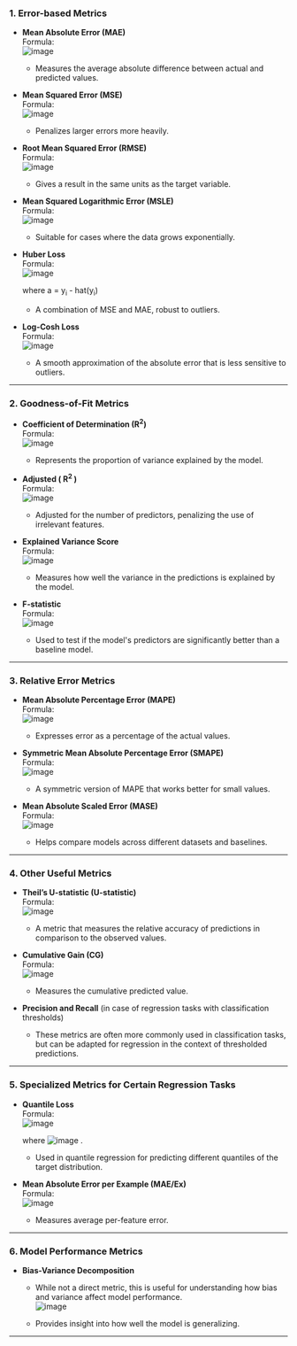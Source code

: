 ### **1. Error-based Metrics**

- **Mean Absolute Error (MAE)**  
  Formula:  
  ![image](https://github.com/user-attachments/assets/513bae33-99c6-4503-a049-2f0e950c0358)

  - Measures the average absolute difference between actual and predicted values.

- **Mean Squared Error (MSE)**  
  Formula:  
  ![image](https://github.com/user-attachments/assets/b5b5f297-0196-4a9a-a973-8cb5b65b4941)

  - Penalizes larger errors more heavily.

- **Root Mean Squared Error (RMSE)**  
  Formula:  
  ![image](https://github.com/user-attachments/assets/93b0e9f7-050f-4ced-a946-9defc09b0f89)

  - Gives a result in the same units as the target variable.

- **Mean Squared Logarithmic Error (MSLE)**  
  Formula:  
  ![image](https://github.com/user-attachments/assets/3df508ab-76ab-4540-bf1e-b2fbb09f1a46)

  - Suitable for cases where the data grows exponentially.

- **Huber Loss**  
  Formula:  
  ![image](https://github.com/user-attachments/assets/4962e51d-133e-45a3-bb83-cd4d71d55944)

  where a = y<sub>i</sub> - hat(y<sub>i</sub>) 
  - A combination of MSE and MAE, robust to outliers.

- **Log-Cosh Loss**  
  Formula:  
  ![image](https://github.com/user-attachments/assets/2896308e-dc24-47ed-a05c-603fafd02fb0)

  - A smooth approximation of the absolute error that is less sensitive to outliers.

---

### **2. Goodness-of-Fit Metrics**

- **Coefficient of Determination (R<sup>2</sup>)**  
  Formula:  
  ![image](https://github.com/user-attachments/assets/b74f48a8-bfa4-4cd0-9562-fa6aa45fe9fa)

  - Represents the proportion of variance explained by the model.

- **Adjusted ( R<sup>2</sup> )**  
  Formula:  
  ![image](https://github.com/user-attachments/assets/e2c8bd9d-c780-4279-b527-8ed89e248428)

  - Adjusted for the number of predictors, penalizing the use of irrelevant features.

- **Explained Variance Score**  
  Formula:  
 ![image](https://github.com/user-attachments/assets/21c57324-ddd9-44c7-91dc-b3b05523fe4d)

  - Measures how well the variance in the predictions is explained by the model.

- **F-statistic**  
  Formula:  
  ![image](https://github.com/user-attachments/assets/98bd563d-1f13-42d4-bd9f-9162cf4f8e25)

  - Used to test if the model's predictors are significantly better than a baseline model.

---

### **3. Relative Error Metrics**

- **Mean Absolute Percentage Error (MAPE)**  
  Formula:  
  ![image](https://github.com/user-attachments/assets/92f20f57-22f4-442b-903d-e66f6e552899)

  - Expresses error as a percentage of the actual values.

- **Symmetric Mean Absolute Percentage Error (SMAPE)**  
  Formula:  
  ![image](https://github.com/user-attachments/assets/a0a1787b-9c36-49ed-b3f9-5d00176e1b66)

  - A symmetric version of MAPE that works better for small values.

- **Mean Absolute Scaled Error (MASE)**  
  Formula:  
  ![image](https://github.com/user-attachments/assets/6d750442-aa72-4033-9d8d-875718a071bc)

  - Helps compare models across different datasets and baselines.

---

### **4. Other Useful Metrics**

- **Theil’s U-statistic (U-statistic)**  
  Formula:  
  ![image](https://github.com/user-attachments/assets/6d5fdeb9-806f-4a51-9b78-9899e2e5d834)

  - A metric that measures the relative accuracy of predictions in comparison to the observed values.

- **Cumulative Gain (CG)**  
  Formula:  
  ![image](https://github.com/user-attachments/assets/9ffd9e17-0fb9-46bc-aecd-adcdf63104fb)

  - Measures the cumulative predicted value.

- **Precision and Recall** (in case of regression tasks with classification thresholds)  
  - These metrics are often more commonly used in classification tasks, but can be adapted for regression in the context of thresholded predictions.

---

### **5. Specialized Metrics for Certain Regression Tasks**

- **Quantile Loss**  
  Formula:  
  ![image](https://github.com/user-attachments/assets/ecb30f91-e104-405b-beac-1db4d0c5418f)

  where ![image](https://github.com/user-attachments/assets/5818a873-f53a-4905-affb-22e0fd7e221f)
.  
  - Used in quantile regression for predicting different quantiles of the target distribution.

- **Mean Absolute Error per Example (MAE/Ex)**  
  Formula:  
  ![image](https://github.com/user-attachments/assets/065b36eb-cc11-45ba-bb88-81f4d4452cf4)

  - Measures average per-feature error.

---

### **6. Model Performance Metrics**

- **Bias-Variance Decomposition**  
  - While not a direct metric, this is useful for understanding how bias and variance affect model performance.  
  ![image](https://github.com/user-attachments/assets/c2f68834-5cff-4127-ada3-71e3cb078334)

  - Provides insight into how well the model is generalizing.

---
